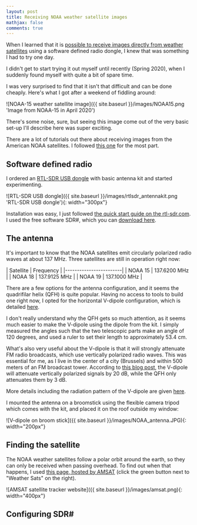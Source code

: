 ```yaml
---
layout: post
title: Receiving NOAA weather satellite images
mathjax: false
comments: true
---
```


When I learned that it is [possible to receive images directly from weather satellites](https://www.youtube.com/watch?v=cjClTnZ4Xh4) using a software defined radio dongle, I knew that was something I had to try one day. 

I didn't get to start trying it out myself until recently (Spring 2020), when I suddenly found myself with quite a bit of spare time. 

I was very surprised to find that it isn't that difficult and can be done cheaply. Here's what I got after a weekend of fiddling around:

![NOAA-15 weather satellite image]({{ site.baseurl }}/images/NOAA15.png 'Image from NOAA-15 in April 2020')

<!-- more -->

There's some noise, sure, but seeing this image come out of the very basic set-up I'll describe here was super exciting.

There are a lot of tutorials out there about receiving images from the American NOAA satellites. I followed [this one](https://www.rtl-sdr.com/rtl-sdr-tutorial-receiving-noaa-weather-satellite-images/) for the most part.

## Software defined radio

I ordered an [RTL-SDR USB dongle](https://www.rtl-sdr.com/buy-rtl-sdr-dvb-t-dongles/) with basic antenna kit and started experimenting.

![RTL-SDR USB dongle]({{ site.baseurl }}/images/rtlsdr_antennakit.png 'RTL-SDR USB dongle'){: width="300px"}

Installation was easy, I just followed [the quick start guide on the rtl-sdr.com](https://www.rtl-sdr.com/rtl-sdr-quick-start-guide/). I used the free software SDR#, which you can [download here](https://airspy.com/download/).

## The antenna

It's important to know that the NOAA satellites emit circularly polarized radio waves at about 137 MHz. Three satellites are still in operation right now:

| Satellite | Frequency  |
|------------------------|
| NOAA 15 | 137.6200 MHz | 
| NOAA 18 | 137.9125 MHz | 
| NOAA 19 | 137.1000 MHz | 

There are a few options for the antenna configuration, and it seems the quadrifilar helix (QFH) is quite popular. Having no access to tools to build one right now, I opted for the horizontal V-dipole configuration, which is detailed [here](https://www.rtl-sdr.com/simple-noaameteor-weather-satellite-antenna-137-mhz-v-dipole/).

I don't really understand why the QFH gets so much attention, as it seems much easier to make the V-dipole using the dipole from the kit. I simply measured the angles such that the two telescopic parts make an angle of 120 degrees, and used a ruler to set their length to approximately 53.4 cm. 

What's also very useful about the V-dipole is that it will strongly attenuate FM radio broadcasts, which use vertically polarized radio waves. This was essential for me, as I live in the center of a city (Brussels) and within 500 meters of an FM broadcast tower. According to [this blog post](https://www.rtl-sdr.com/simple-noaameteor-weather-satellite-antenna-137-mhz-v-dipole/), the V-dipole will attenuate vertically polarized signals by 20 dB, while the QFH only attenuates them by 3 dB.

More details including the radiation pattern of the V-dipole are given [here](https://www.qsl.net/kk4obi/Center-fed%20V-dipoles%20Lateral.html).

I mounted the antenna on a broomstick using the flexible camera tripod which comes with the kit, and placed it on the roof outside my window:

![V-dipole on broom stick]({{ site.baseurl }}/images/NOAA_antenna.JPG){: width="200px"}

## Finding the satellite
 
The NOAA weather satellites follow a polar orbit around the earth, so they can only be received  when passing overhead. To find out when that happens, I used [this page, hosted by AMSAT](http://amsat.org.ar/pass.htm#) (click the green button next to "Weather Sats" on the right).

![AMSAT satellite tracker website]({{ site.baseurl }}/images/amsat.png){: width="400px"}

## Configuring SDR#



